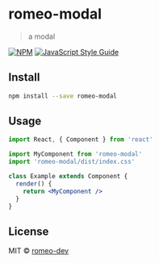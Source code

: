 # romeo-modal

> a modal

[![NPM](https://img.shields.io/npm/v/romeo-modal.svg)](https://www.npmjs.com/package/romeo-modal) [![JavaScript Style Guide](https://img.shields.io/badge/code_style-standard-brightgreen.svg)](https://standardjs.com)

## Install

```bash
npm install --save romeo-modal
```

## Usage

```jsx
import React, { Component } from 'react'

import MyComponent from 'romeo-modal'
import 'romeo-modal/dist/index.css'

class Example extends Component {
  render() {
    return <MyComponent />
  }
}
```

## License

MIT © [romeo-dev](https://github.com/romeo-dev)

